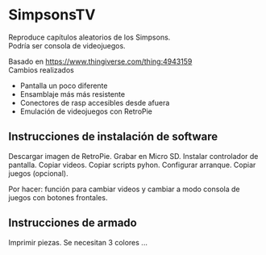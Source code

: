 # SimpsonsTV

Reproduce capítulos aleatorios de los Simpsons.  
Podría ser consola de videojuegos.  

Basado en https://www.thingiverse.com/thing:4943159  
Cambios realizados

- Pantalla un poco diferente
- Ensamblaje más más resistente
- Conectores de rasp accesibles desde afuera
- Emulación de videojuegos con RetroPie

## Instrucciones de instalación de software
Descargar imagen de RetroPie. Grabar en Micro SD. Instalar controlador de pantalla. Copiar videos. Copiar scripts pyhon. Configurar arranque. Copiar juegos (opcional).  

Por hacer: función para cambiar videos y cambiar a modo consola de juegos con botones frontales.

## Instrucciones de armado
Imprimir piezas. Se necesitan 3 colores ...
